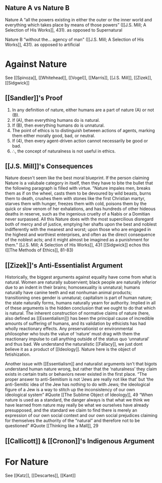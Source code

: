 ## Nature A vs Nature B
Nature A
	“all the powers existing in either the outer or the inner world and everything which takes place by means of those powers” ([[J.S. Mill; A Selection of His Works]], 431).
	as opposed to Supernatural

Nature B
	“without the… agency of man" ([[J.S. Mill; A Selection of His Works]], 431).
	as opposed to artificial

# Against Nature
See [[Spinoza]], [[Whitehead]], [[Vogel]], [[Marris]], [[J.S. Mill]], [[Zizek]], [[Sidgwick]]

## [[Sandler]]'s Proof
1.  In any definition of nature, either humans are a part of nature (A) or not (B).
2.  If (A), then everything humans do is natural.
3.  If (B), then everything humans do is unnatural.
4.  The point of ethics is to distinguish between actions of agents, marking them either morally good, bad, or neutral.
5.  If (4), then every agent-driven action cannot necessarily be good or bad.
6.  ∴, the concept of naturalness is not useful in ethics.

## [[J.S. Mill]]'s Consequences
Nature doesn't seem like the best moral blueprint. If the person claiming Nature is a valubale category in itself, then they have to bite the bullet that the following paragraph is filled with virtue.
	"Nature impales men, breaks them as if on the wheel, casts them to be devoured by wild beasts, burns them to death, crushes them with stones like the first Christian martyr, starves them with hunger, freezes them with cold, poisons them by the quick or slow venom of her exhalations, and has hundreds of other hideous deaths in reserve, such as the ingenious cruelty of a Nabis or a Domitian never surpassed. All this Nature does with the most supercilious disregard both of mercy and of justice, emptying her shafts upon the best and noblest indifferently with the meanest and worst; upon those who are engaged in the highest and worthiest enterprises, and often as the direct consequence of the noblest acts; and it might almost be imagined as a punishment for them."
		[[J.S. Mill; A Selection of His Works]], 431
[[Sidgwick]] echos this ([[The Methods of Ethics]], 81-83)

## [[Zizek]]'s Anti-Essentialist Argument

Historically, the biggest arguments against equality have come from what is natural. Women are naturally subservient; black people are naturally inferior due to an indent in their brains; homosexuality is unnatural; humans naturally have canine teeth and eat nonhuman animal products; transitioning ones gender is unnatural; capitalism is part of human nature; the state naturally forms, humans naturally yearn for authority. Implied in all of these arguments is the hidden conclusion that we ought to do that which is natural. The inherent construction of normative claims of nature (here, also defined as [[Essentialism]]) has been the principal cause of incredible amounts of suffering of humans, and its validation by ethicists has had wholly reactionary effects. Any preservationist or environmental philosopher who touts the value of ‘nature’ must drag with them the reactionary impulse to call anything outside of the status quo ‘unnatural’ and thus bad.
	We understand the naturalistic [[Fallacy]], we just dont believe it as a product of [[Ideology]]. Nature here is the object of fetishization. 

Another issue with [[Essentialism]] and naturalist arguments isn't that bigots understand human nature wrong, but rather that the ‘naturalness’ they claim exists in certain traits or behaviors never existed in the first place.
	“The proper answer to anti-Semitism is not ‘Jews are really not like that’ but ‘the anti-Semitic idea of the Jew has nothing to do with Jews; the ideological figure of a Jew is a way to stitch up the inconsistency of our own ideological system” #Quote 
		[[The Sublime Object of Ideology]], 49
	“When nature is used as a standard, the danger always is that what we think we have learned from nature may really be what we ourselves have already presupposed, and the standard we claim to find there is merely an expression of our own social context and our own social prejudices claiming for themselves the authority of the “natural” and therefore not to be questioned” #Quote 
		[[Thinking like a Mall]], 29

## [[Callicott]] & [[Cronon]]'s Indigenous Argument



# For Nature 
See [[Katz]], [[Descartes]], [[Kant]]




